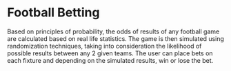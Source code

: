 # Football Betting
Based on principles of probability, the odds of results of any football game are calculated based on real life statistics. The game is then simulated using randomization techniques, taking into consideration the likelihood of possible results between any 2 given teams. The user can place bets on each fixture and depending on the simulated results, win or lose the bet.
